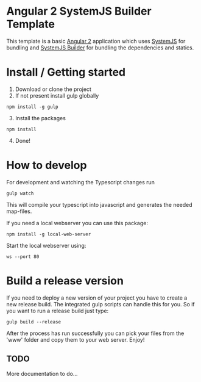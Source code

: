 # Angular 2 SystemJS Builder Template

This template is a basic [Angular 2](https://angular.io/) application which uses [SystemJS](https://github.com/systemjs/systemjs) for bundling and [SystemJS Builder](https://github.com/systemjs/builder) for bundling the dependencies and statics.

# Install / Getting started

1. Download or clone the project
2. If not present install gulp globally
```
npm install -g gulp
```
3. Install the packages
```
npm install
```
4. Done!

# How to develop

For development and watching the Typescript changes run
```
gulp watch
```
This will compile your typescript into javascript and generates the needed map-files.

If you need a local webserver you can use this package:
```
npm install -g local-web-server
```
Start the local webserver using:
```
ws --port 80
```

# Build a release version

If you need to deploy a new version of your project you have to create a new release build. The integrated gulp scripts can handle this for you. So if you want to run a release build just type:
```
gulp build --release
```
After the process has run successfully you can pick your files from the 'www' folder and copy them to your web server. Enjoy!

## TODO

More documentation to do...